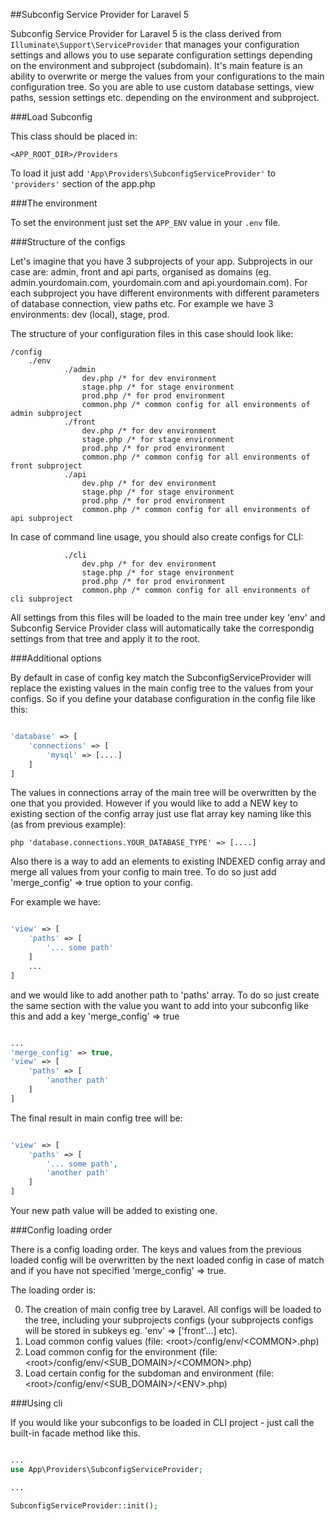 ##Subconfig Service Provider for Laravel 5

Subconfig Service Provider for Laravel 5 is the class derived from `Illuminate\Support\ServiceProvider` that 
manages your configuration settings and allows you to use separate configuration settings depending on the environment and subproject (subdomain).
It's main feature is an ability to overwrite or merge the values from your configurations to the main configuration
tree. So you are able to use custom database settings, view paths, session settings etc. depending on the environment and subproject.

###Load Subconfig

This class should be placed in:

`<APP_ROOT_DIR>/Providers`

To load it just add `'App\Providers\SubconfigServiceProvider'` to `'providers'` section of the app.php 

###The environment

To set the environment just set the `APP_ENV` value in your `.env` file.

###Structure of the configs

Let's imagine that you have 3 subprojects of your app. Subprojects in our case are: admin, front and api
parts, organised as domains (eg. admin.yourdomain.com, yourdomain.com and api.yourdomain.com). For each
subproject you have different environments with different parameters of database connection, view paths
etc. For example we have 3 environments: dev (local), stage, prod.

The structure of your configuration files in this case should look like:

```
/config
	./env
    		./admin
     			dev.php /* for dev environment
				stage.php /* for stage environment
				prod.php /* for prod environment
				common.php /* common config for all environments of admin subproject
			./front
     			dev.php /* for dev environment
				stage.php /* for stage environment
				prod.php /* for prod environment
				common.php /* common config for all environments of front subproject
			./api
     			dev.php /* for dev environment
				stage.php /* for stage environment
				prod.php /* for prod environment
				common.php /* common config for all environments of api subproject
```

In case of command line usage, you should also create configs for CLI:

```
			./cli
     			dev.php /* for dev environment
				stage.php /* for stage environment
				prod.php /* for prod environment
				common.php /* common config for all environments of cli subproject
```

All settings from this files will be loaded to the main tree under key 'env' and Subconfig Service Provider class will automatically
take the correspondig settings from that tree and apply it to the root.

###Additional options

By default in case of config key match the SubconfigServiceProvider will replace the existing values in the main config tree to the values from your
configs. So if you define your database configuration in the config file like this:

```php

'database' => [
	'connections' => [
		'mysql' => [....]
	]
]

```

The values in connections array of the main tree will be overwritten by the one that you provided. However if you would like to
add a NEW key to existing section of the config array just use flat array key naming like this (as from previous example):

```php 'database.connections.YOUR_DATABASE_TYPE' => [....] ```

Also there is a way to add an elements to existing INDEXED config array and merge all values from your config to main tree. To do so just add 'merge_config' => true option to your config.

For example we have:

```php

'view' => [
    'paths' => [
        '... some path'
    ]
    ...
]

```


and we would like to add another path to 'paths' array. To do so just create the same section with the value you want to add into your subconfig like this and add a key 'merge_config' => true

```php

...
'merge_config' => true,
'view' => [
    'paths' => [
        'another path'
    ]
]

```


The final result in main config tree will be:

```php

'view' => [
    'paths' => [
    	'... some path',
        'another path'
    ]
]

```

Your new path value will be added to existing one.

###Config loading order

There is a config loading order. The keys and values from the previous loaded config will be overwritten by the next loaded config in case of match and if you have not specified 'merge_config' => true.

The loading order is:

0. The creation of main config tree by Laravel. All configs will be loaded to the tree, including your subprojects configs (your subprojects configs will be stored in subkeys eg. 'env' => ['front'...] etc).
1. Load common config values (file: &lt;root&gt;/config/env/&lt;COMMON&gt;.php)
2. Load common config for the environment (file: &lt;root&gt;/config/env/&lt;SUB_DOMAIN&gt;/&lt;COMMON&gt;.php)
3. Load certain config for the subdoman and environment (file: &lt;root&gt;/config/env/&lt;SUB_DOMAIN&gt;/&lt;ENV&gt;.php)

###Using cli

If you would like your subconfigs to be loaded in CLI project - just call the built-in facade method like this.

```php

...
use App\Providers\SubconfigServiceProvider;

...

SubconfigServiceProvider::init();

```



